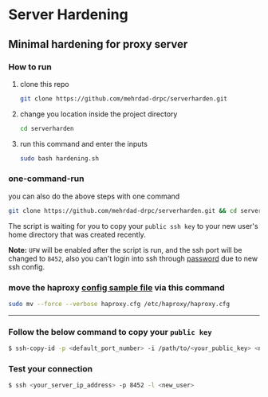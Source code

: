 # Server Hardening

## Minimal hardening for proxy server

### How to run

1. clone this repo

   ```bash
   git clone https://github.com/mehrdad-drpc/serverharden.git
   ```

2. change you location inside the project directory

   ```bash
   cd serverharden
   ```

3. run this command and enter the inputs

   ```bash
   sudo bash hardening.sh
   ```

### one-command-run

you can also do the above steps with one command

```bash
git clone https://github.com/mehrdad-drpc/serverharden.git && cd serverharden && sudo bash hardening.sh
```

The script is waiting for you to copy your `public ssh key` to your new user's home directory that was created recently.

**Note:** `UFW` will be enabled after the script is run, and the ssh port will be changed to `8452`, also you can't login into ssh through [password](https://github.com/mehrdad-drpc/serverharden/blob/edc3601d1befeb838a87acca3e3294eac1698990/sshd_config#L9) due to new ssh config.

### move the haproxy [config sample file](haproxy.cfg) via this command

```bash
sudo mv --force --verbose haproxy.cfg /etc/haproxy/haproxy.cfg
```

---

### Follow the below command to copy your `public key`

```bash
$ ssh-copy-id -p <default_port_number> -i /path/to/<your_public_key> <new_user>@<server_address>
```

### Test your connection

```bash
$ ssh <your_server_ip_address> -p 8452 -l <new_user>
```
